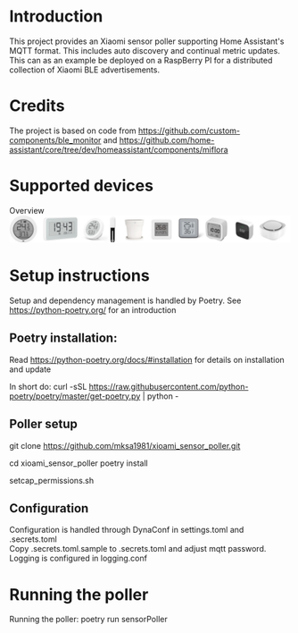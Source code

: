 # Introduction
This project provides an Xiaomi sensor poller supporting Home Assistant's MQTT format. This includes auto discovery and continual metric updates.
This can as an example be deployed on a RaspBerry PI for a distributed collection of Xiaomi BLE advertisements.

# Credits
The project is based on code from https://github.com/custom-components/ble_monitor and https://github.com/home-assistant/core/tree/dev/homeassistant/components/miflora

# Supported devices
Overview
![Supported sensors](pictures/sensors.jpg)



# Setup instructions
Setup and dependency management is handled by Poetry. See https://python-poetry.org/ for an introduction

## Poetry installation:
Read https://python-poetry.org/docs/#installation for details on installation and update

In short do:
curl -sSL https://raw.githubusercontent.com/python-poetry/poetry/master/get-poetry.py | python -


## Poller setup
git clone https://github.com/mksa1981/xioami_sensor_poller.git

cd xioami_sensor_poller
poetry install

setcap_permissions.sh


## Configuration
Configuration is handled through DynaConf in settings.toml and .secrets.toml  
Copy .secrets.toml.sample to .secrets.toml and adjust mqtt password.
Logging is configured in logging.conf

# Running the poller

Running the poller:
poetry run sensorPoller



